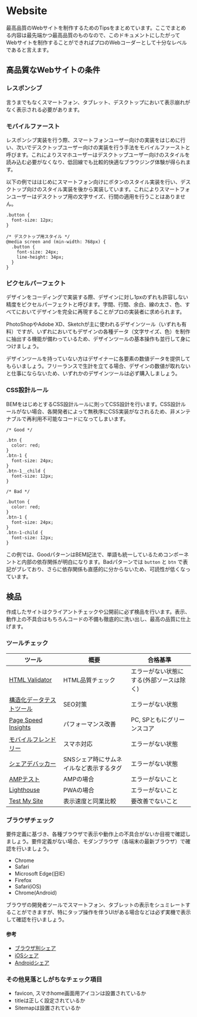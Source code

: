 # Website

最高品質のWebサイトを制作するためのTipsをまとめています。ここでまとめる内容は最先端かつ最高品質のものなので、このドキュメントにしたがってWebサイトを制作することができればプロのWebコーダーとして十分なレベルであると言えます。

## 高品質なWebサイトの条件

### レスポンシブ

言うまでもなくスマートフォン、タブレット、デスクトップにおいて表示崩れがなく表示される必要があります。

### モバイルファースト

レスポンシブ実装を行う際、スマートフォンユーザー向けの実装をはじめに行い、次いでデスクトップユーザー向けの実装を行う手法をモバイルファーストと呼びます。これによりスマホユーザーはデスクトップユーザー向けのスタイルを読み込む必要がなくなり、低回線でも比較的快適なブラウジング体験が得られます。

以下の例でははじめにスマートフォン向けにボタンのスタイル実装を行い、デスクトップ向けのスタイル実装を後から実装しています。これによりスマートフォンユーザーはデスクトップ用の文字サイズ、行間の適用を行うことはありません。

```
.button {
  font-size: 12px;
}

/* デスクトップ用スタイル */
@media screen and (min-width: 768px) {
  .button {
    font-size: 24px;
    line-height: 34px;
  }
}
```

### ピクセルパーフェクト

デザインをコーディングで実装する際、デザインに対し1pxのずれも許容しない精度をピクセルパーフェクトと呼びます。字間、行間、余白、線の太さ、色、すべてにおいてデザインを完全に再現することがプロの実装者に求められます。

PhotoShopやAdobe XD、Sketchが主に使われるデザインツール（いずれも有料）ですが、いずれにおいてもデザインの各種データ（文字サイズ、色）を制作に抽出する機能が備わっているため、デザインツールの基本操作も並行して身につけましょう。

デザインツールを持っていない方はデザイナーに各要素の数値データを提供してもらいましょう。フリーランスで生計を立てる場合、デザインの数値が取れないと仕事にならないため、いずれかのデザインツールは必ず購入しましょう。

### CSS設計ルール

BEMをはじめとするCSS設計ルールに則ってCSS設計を行います。CSS設計ルールがない場合、各開発者によって無秩序にCSS実装がなされるため、非メンテナブルで再利用不可能なコードになってしまいます。

```
/* Good */

.btn {
  color: red;
}
.btn-1 {
  font-size: 24px;
}
.btn-1__child {
  font-size: 12px;
}

/* Bad */

.button {
  color: red;
}
.btn-1 {
  font-size: 24px;  
}
.btn-1-child {
  font-size: 12px;
}
```

この例では、GoodパターンはBEM記法で、単語も統一しているためコンポーネントと内部の依存関係が明白になります。Badパターンでは `button` と `btn` で表記がブレており、さらに依存関係も直感的に分からないため、可読性が低くなっています。

## 検品

作成したサイトはクライアントチェックや公開前に必ず検品を行います。表示、動作上の不具合はもちろんコードの不備も徹底的に洗い出し、最高の品質に仕上げます。

### ツールチェック

ツール|概要|合格基準
---|---|---
[HTML Validator](https://validator.w3.org/)|HTML品質チェック|エラーがない状態にする(外部ソースは除く)
[構造化データテストツール](https://search.google.com/structured-data/testing-tool)|SEO対策|エラーがない状態
[Page Speed Insights](https://developers.google.com/speed/pagespeed/insights/?hl=ja)|パフォーマンス改善|PC, SPともにグリーンスコア
[モバイルフレンドリー](https://search.google.com/search-console/mobile-friendly?hl=ja)|スマホ対応|エラーがない状態
[シェアデバッカー](https://developers.facebook.com/tools/debug/)|SNSシェア時にサムネイルなど表示するタグ|エラーがない状態
[AMPテスト](https://search.google.com/test/amp)|AMPの場合|エラーがないこと
[Lighthouse](https://chrome.google.com/webstore/detail/lighthouse/blipmdconlkpinefehnmjammfjpmpbjk)|PWAの場合|エラーがないこと
[Test My Site](https://testmysite.withgoogle.com/intl/ja-jp)|表示速度と同業比較|要改善でないこと

### ブラウザチェック

要件定義に基づき、各種ブラウザで表示や動作上の不具合がないか目視で確認しましょう。要件定義がない場合、モダンブラウザ（各端末の最新ブラウザ）で確認を行いましょう。

- Chrome
- Safari
- Microsoft Edge(旧IE)
- Firefox
- Safari(iOS)
- Chrome(Android)

ブラウザの開発者ツールでスマートフォン、タブレットの表示をシュミレートすることができますが、特にタップ操作を伴うUIがある場合などは必ず実機で表示して確認を行いましょう。

#### 参考

- [ブラウザ別シェア](https://lab.syncer.jp/Statistic/Browser/2017/10/)
- [iOSシェア](https://developer.apple.com/support/app-store/)
- [Androidシェア](https://developer.android.com/about/dashboards/index.html)

### その他見落としがちなチェック項目

- favicon, スマホhome画面用アイコンは設置されているか
- titleは正しく設定されているか
- Sitemapは設置されているか